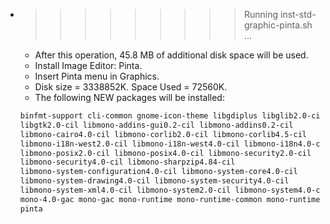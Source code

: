 * >>>>>>>>> Running inst-std-graphic-pinta.sh ...
  * After this operation, 45.8 MB of additional disk space will be used.
  * Install Image Editor: Pinta.
  * Insert Pinta menu in Graphics.
  * Disk size = 3338852K. Space Used = 72560K.
  * The following NEW packages will be installed:
  ```bash
  binfmt-support cli-common gnome-icon-theme libgdiplus libglib2.0-cil
  libgtk2.0-cil libmono-addins-gui0.2-cil libmono-addins0.2-cil
  libmono-cairo4.0-cil libmono-corlib2.0-cil libmono-corlib4.5-cil
  libmono-i18n-west2.0-cil libmono-i18n-west4.0-cil libmono-i18n4.0-cil
  libmono-posix2.0-cil libmono-posix4.0-cil libmono-security2.0-cil
  libmono-security4.0-cil libmono-sharpzip4.84-cil
  libmono-system-configuration4.0-cil libmono-system-core4.0-cil
  libmono-system-drawing4.0-cil libmono-system-security4.0-cil
  libmono-system-xml4.0-cil libmono-system2.0-cil libmono-system4.0-cil
  mono-4.0-gac mono-gac mono-runtime mono-runtime-common mono-runtime-sgen
  pinta
  ```
